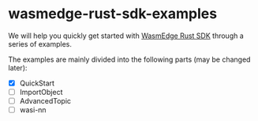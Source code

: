 # wasmedge-rust-sdk-examples

We will help you quickly get started with [WasmEdge Rust SDK](https://wasmedge.github.io/WasmEdge/wasmedge_sdk/index.html) through a series of examples.

The examples are mainly divided into the following parts (may be changed later):

- [x] QuickStart
- [ ] ImportObject
- [ ] AdvancedTopic
- [ ] wasi-nn